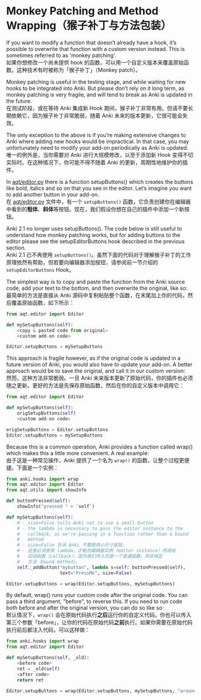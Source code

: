 # Monkey Patching and Method Wrapping（猴子补丁与方法包装）

If you want to modify a function that doesn’t already have a hook, it’s possible to overwrite that function with a custom version instead. This is sometimes referred to as 'monkey patching'.<br>
如果你想修改一个尚未提供 hook 的函数，可以用一个自定义版本来覆盖原始函数。这种技术有时被称为「猴子补丁」（Monkey patch）。

Monkey patching is useful in the testing stage, and while waiting for new hooks to be integrated into Anki. But please don’t rely on it long term, as monkey patching is very fragile, and will tend to break as Anki is updated in the future.<br>
在测试阶段，或在等待 Anki 集成新 Hook 期间，猴子补丁非常有用。但请不要长期依赖它，因为猴子补丁非常脆弱，随着 Anki 未来的版本更新，它很可能会失效。

The only exception to the above is if you’re making extensive changes to Anki where adding new hooks would be impractical. In that case, you may unfortunately need to modify your add-on periodically as Anki is updated.<br>
唯一的例外是，当你需要对 Anki 进行大规模修改，以至于添加新 Hook 变得不切实际时。在这种情况下，你可能不得不随着 Anki 的更新，周期性地维护你的插件。

In [aqt/editor.py](https://github.com/ankitects/anki/blob/main/qt/aqt/editor.py) there is a function setupButtons() which creates the buttons like bold, italics and so on that you see in the editor. Let’s imagine you want to add another button in your add-on.<br>
在 [aqt/editor.py](https://github.com/ankitects/anki/blob/main/qt/aqt/editor.py) 文件中，有一个 `setupButtons()` 函数，它负责创建你在编辑器中看到的**粗体**、**斜体**等按钮。现在，我们假设你想在自己的插件中添加一个新按钮。

Anki 2.1 no longer uses setupButtons(). The code below is still useful to understand how monkey patching works, but for adding buttons to the editor please see the setupEditorButtons hook described in the previous section.<br>
Anki 2.1 已不再使用 `setupButtons()`。虽然下面的代码对于理解猴子补丁的工作原理依然有帮助，但若要向编辑器添加按钮，请参阅前一节介绍的 `setupEditorButtons` Hook。

The simplest way is to copy and paste the function from the Anki source code, add your text to the bottom, and then overwrite the original, like so:<br>
最简单的方法是直接从 Anki 源码中复制粘贴整个函数，在末尾加上你的代码，然后覆盖原始函数，如下所示：

```python
from aqt.editor import Editor

def mySetupButtons(self):
    <copy & pasted code from original>
    <custom add-on code>

Editor.setupButtons = mySetupButtons
```

This approach is fragile however, as if the original code is updated in a future version of Anki, you would also have to update your add-on. A better approach would be to save the original, and call it in our custom version:<br>
然而，这种方法非常脆弱。一旦 Anki 未来版本更新了原始代码，你的插件也必须随之更新。更好的方法是先保存原始函数，然后在你的自定义版本中调用它：

```python
from aqt.editor import Editor

def mySetupButtons(self):
    origSetupButtons(self)
    <custom add-on code>

origSetupButtons = Editor.setupButtons
Editor.setupButtons = mySetupButtons
```

Because this is a common operation, Anki provides a function called wrap() which makes this a little more convenient. A real example:<br>
由于这是一种常见操作，Anki 提供了一个名为 `wrap()` 的函数，让整个过程更便捷。下面是一个实例：

```python
from anki.hooks import wrap
from aqt.editor import Editor
from aqt.utils import showInfo

def buttonPressed(self):
    showInfo("pressed " + `self`)

def mySetupButtons(self):
    # - size=False tells Anki not to use a small button
    # - the lambda is necessary to pass the editor instance to the
    #   callback, as we're passing in a function rather than a bound
    #   method
    # - size=False 告诉 Anki 不要使用小尺寸按钮。
    # - 这里必须使用 lambda，才能将编辑器实例（editor instance）传递给
    #   回调函数（callback），因为我们传入的是一个普通函数，而非绑定
    #   方法（bound method）。
    self._addButton("mybutton", lambda s=self: buttonPressed(self),
                    text="PressMe", size=False)

Editor.setupButtons = wrap(Editor.setupButtons, mySetupButtons)
```

By default, wrap() runs your custom code after the original code. You can pass a third argument, "before", to reverse this. If you need to run code both before and after the original version, you can do so like so:<br>
默认情况下，`wrap()` 会在原始代码执行**之后**运行你的自定义代码。你也可以传入第三个参数「before」，让你的代码在原始代码**之前**执行。如果你需要在原始代码执行前后都注入代码，可以这样做：

```python
from anki.hooks import wrap
from aqt.editor import Editor

def mySetupButtons(self, _old):
    <before code>
    ret = _old(self)
    <after code>
    return ret

Editor.setupButtons = wrap(Editor.setupButtons, mySetupButtons, "around")
```
